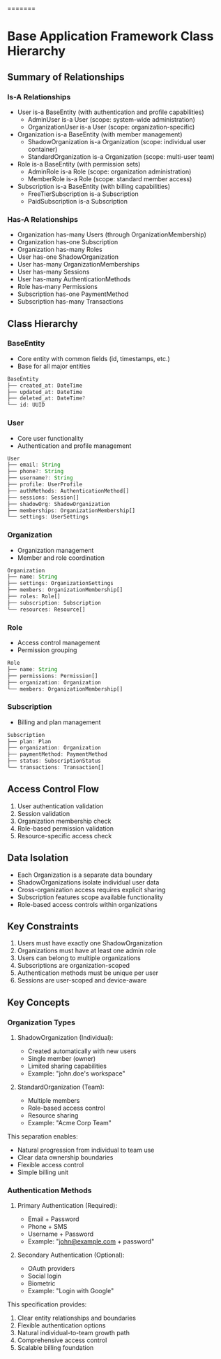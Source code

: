  =======                                                                                                       
 # Base Application Framework Class Hierarchy                                                                  
                                                                                                               
 ## Summary of Relationships                                                                                   
                                                                                                               
 ### Is-A Relationships                                                                                        
 - User is-a BaseEntity (with authentication and profile capabilities)                                         
   - AdminUser is-a User (scope: system-wide administration)                                                   
   - OrganizationUser is-a User (scope: organization-specific)                                                 
 - Organization is-a BaseEntity (with member management)                                                       
   - ShadowOrganization is-a Organization (scope: individual user container)                                   
   - StandardOrganization is-a Organization (scope: multi-user team)                                           
 - Role is-a BaseEntity (with permission sets)                                                                 
   - AdminRole is-a Role (scope: organization administration)                                                  
   - MemberRole is-a Role (scope: standard member access)                                                      
 - Subscription is-a BaseEntity (with billing capabilities)                                                    
   - FreeTierSubscription is-a Subscription                                                                    
   - PaidSubscription is-a Subscription                                                                        
                                                                                                               
 ### Has-A Relationships                                                                                       
 - Organization has-many Users (through OrganizationMembership)                                                
 - Organization has-one Subscription                                                                           
 - Organization has-many Roles                                                                                 
 - User has-one ShadowOrganization                                                                             
 - User has-many OrganizationMemberships                                                                       
 - User has-many Sessions                                                                                      
 - User has-many AuthenticationMethods                                                                         
 - Role has-many Permissions                                                                                   
 - Subscription has-one PaymentMethod                                                                          
 - Subscription has-many Transactions                                                                          
                                                                                                               
 ## Class Hierarchy                                                                                            
                                                                                                               
 ### BaseEntity                                                                                                
 - Core entity with common fields (id, timestamps, etc.)                                                       
 - Base for all major entities                                                                                 
 ```typescript                                                                                                 
 BaseEntity                                                                                                    
 ├── created_at: DateTime                                                                                      
 ├── updated_at: DateTime                                                                                      
 ├── deleted_at: DateTime?                                                                                     
 └── id: UUID                                                                                                  
 ```                                                                                                           
                                                                                                               
 ### User                                                                                                      
 - Core user functionality                                                                                     
 - Authentication and profile management                                                                       
 ```typescript                                                                                                 
 User                                                                                                          
 ├── email: String                                                                                             
 ├── phone?: String                                                                                            
 ├── username?: String                                                                                         
 ├── profile: UserProfile                                                                                      
 ├── authMethods: AuthenticationMethod[]                                                                       
 ├── sessions: Session[]                                                                                       
 ├── shadowOrg: ShadowOrganization                                                                             
 ├── memberships: OrganizationMembership[]                                                                     
 └── settings: UserSettings                                                                                    
 ```                                                                                                           
                                                                                                               
 ### Organization                                                                                              
 - Organization management                                                                                     
 - Member and role coordination                                                                                
 ```typescript                                                                                                 
 Organization                                                                                                  
 ├── name: String                                                                                              
 ├── settings: OrganizationSettings                                                                            
 ├── members: OrganizationMembership[]                                                                         
 ├── roles: Role[]                                                                                             
 ├── subscription: Subscription                                                                                
 └── resources: Resource[]                                                                                     
 ```                                                                                                           
                                                                                                               
 ### Role                                                                                                      
 - Access control management                                                                                   
 - Permission grouping                                                                                         
 ```typescript                                                                                                 
 Role                                                                                                          
 ├── name: String                                                                                              
 ├── permissions: Permission[]                                                                                 
 ├── organization: Organization                                                                                
 └── members: OrganizationMembership[]                                                                         
 ```                                                                                                           
                                                                                                               
 ### Subscription                                                                                              
 - Billing and plan management                                                                                 
 ```typescript                                                                                                 
 Subscription                                                                                                  
 ├── plan: Plan                                                                                                
 ├── organization: Organization                                                                                
 ├── paymentMethod: PaymentMethod                                                                              
 ├── status: SubscriptionStatus                                                                                
 └── transactions: Transaction[]                                                                               
 ```                                                                                                           
                                                                                                               
 ## Access Control Flow                                                                                        
 1. User authentication validation                                                                             
 2. Session validation                                                                                         
 3. Organization membership check                                                                              
 4. Role-based permission validation                                                                           
 5. Resource-specific access check                                                                             
                                                                                                               
 ## Data Isolation                                                                                             
 - Each Organization is a separate data boundary                                                               
 - ShadowOrganizations isolate individual user data                                                            
 - Cross-organization access requires explicit sharing                                                         
 - Subscription features scope available functionality                                                         
 - Role-based access controls within organizations                                                             
                                                                                                               
 ## Key Constraints                                                                                            
 1. Users must have exactly one ShadowOrganization                                                             
 2. Organizations must have at least one admin role                                                            
 3. Users can belong to multiple organizations                                                                 
 4. Subscriptions are organization-scoped                                                                      
 5. Authentication methods must be unique per user                                                             
 6. Sessions are user-scoped and device-aware                                                                  
                                                                                                               
 ## Key Concepts                                                                                               
                                                                                                               
 ### Organization Types                                                                                        
 1. ShadowOrganization (Individual):                                                                           
    - Created automatically with new users                                                                     
    - Single member (owner)                                                                                    
    - Limited sharing capabilities                                                                             
    - Example: "john.doe's workspace"                                                                          
                                                                                                               
 2. StandardOrganization (Team):                                                                               
    - Multiple members                                                                                         
    - Role-based access control                                                                                
    - Resource sharing                                                                                         
    - Example: "Acme Corp Team"                                                                                
                                                                                                               
 This separation enables:                                                                                      
 - Natural progression from individual to team use                                                             
 - Clear data ownership boundaries                                                                             
 - Flexible access control                                                                                     
 - Simple billing unit                                                                                         
                                                                                                               
 ### Authentication Methods                                                                                    
 1. Primary Authentication (Required):                                                                         
    - Email + Password                                                                                         
    - Phone + SMS                                                                                              
    - Username + Password                                                                                      
    - Example: "john@example.com + password"                                                                   
                                                                                                               
 2. Secondary Authentication (Optional):                                                                       
    - OAuth providers                                                                                          
    - Social login                                                                                             
    - Biometric                                                                                                
    - Example: "Login with Google"                                                                             
                                                                                                               
 This specification provides:                                                                                  
 1. Clear entity relationships and boundaries                                                                  
 2. Flexible authentication options                                                                            
 3. Natural individual-to-team growth path                                                                     
 4. Comprehensive access control                                                                               
 5. Scalable billing foundation                                                                                
 